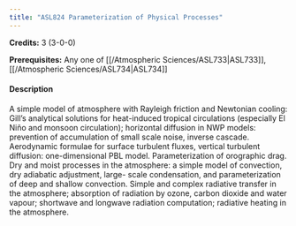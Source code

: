 ```yaml
---
title: "ASL824 Parameterization of Physical Processes"
---
```

**Credits:** 3 (3-0-0)

**Prerequisites:** Any one of [[/Atmospheric Sciences/ASL733|ASL733]], [[/Atmospheric Sciences/ASL734|ASL734]]

#### Description
A simple model of atmosphere with Rayleigh friction and Newtonian cooling: Gill’s analytical solutions for heat-induced tropical circulations (especially El Niño and monsoon circulation); horizontal diffusion in NWP models: prevention of accumulation of small scale noise, inverse cascade. Aerodynamic formulae for surface turbulent fluxes, vertical turbulent diffusion: one-dimensional PBL model. Parameterization of orographic drag. Dry and moist processes in the atmosphere: a simple model of convection, dry adiabatic adjustment, large- scale condensation, and parameterization of deep and shallow convection. Simple and complex radiative transfer in the atmosphere; absorption of radiation by ozone, carbon dioxide and water vapour; shortwave and longwave radiation computation; radiative heating in the atmosphere.